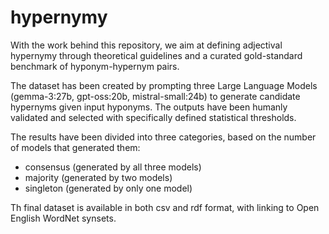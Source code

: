 # hypernymy
With the work behind this repository, we aim at defining adjectival hypernymy through theoretical guidelines and a curated gold-standard benchmark of hyponym-hypernym pairs.

The dataset has been created by prompting three Large Language Models (gemma-3:27b, gpt-oss:20b, mistral-small:24b) to generate candidate hypernyms given input hyponyms. The outputs have been humanly validated and selected with specifically defined statistical thresholds. 

The results have been divided into three categories, based on the number of models that generated them:

- consensus (generated by all three models)
- majority (generated by two models)
- singleton (generated by only one model)

Th final dataset is available in both csv and rdf format, with linking to Open English WordNet synsets.


